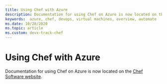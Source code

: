 ```yaml
---
title: Using Chef with Azure
description: Documentation for using Chef on Azure is now located on the Chef Software website
keywords:  azure, chef, devops, virtual machines, overview, automate
ms.date: 10/28/2020
ms.topic: article
ms.custom: devx-track-chef
---
```


# Using Chef with Azure

Documentation for using Chef on Azure is now located on the [Chef Software website](https://docs.chef.io/azure_portal/).